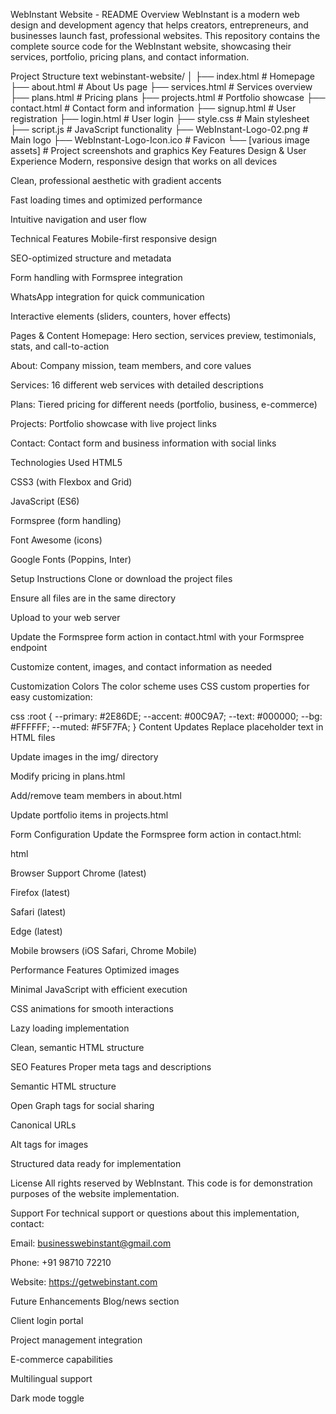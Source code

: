 WebInstant Website - README
Overview
WebInstant is a modern web design and development agency that helps creators, entrepreneurs, and businesses launch fast, professional websites. This repository contains the complete source code for the WebInstant website, showcasing their services, portfolio, pricing plans, and contact information.

Project Structure
text
webinstant-website/
│
├── index.html          # Homepage
├── about.html          # About Us page
├── services.html       # Services overview
├── plans.html          # Pricing plans
├── projects.html       # Portfolio showcase
├── contact.html        # Contact form and information
├── signup.html         # User registration
├── login.html          # User login
├── style.css           # Main stylesheet
├── script.js           # JavaScript functionality
├── WebInstant-Logo-02.png      # Main logo
├── WebInstant-Logo-Icon.ico    # Favicon
└── [various image assets]      # Project screenshots and graphics
Key Features
Design & User Experience
Modern, responsive design that works on all devices

Clean, professional aesthetic with gradient accents

Fast loading times and optimized performance

Intuitive navigation and user flow

Technical Features
Mobile-first responsive design

SEO-optimized structure and metadata

Form handling with Formspree integration

WhatsApp integration for quick communication

Interactive elements (sliders, counters, hover effects)

Pages & Content
Homepage: Hero section, services preview, testimonials, stats, and call-to-action

About: Company mission, team members, and core values

Services: 16 different web services with detailed descriptions

Plans: Tiered pricing for different needs (portfolio, business, e-commerce)

Projects: Portfolio showcase with live project links

Contact: Contact form and business information with social links

Technologies Used
HTML5

CSS3 (with Flexbox and Grid)

JavaScript (ES6)

Formspree (form handling)

Font Awesome (icons)

Google Fonts (Poppins, Inter)

Setup Instructions
Clone or download the project files

Ensure all files are in the same directory

Upload to your web server

Update the Formspree form action in contact.html with your Formspree endpoint

Customize content, images, and contact information as needed

Customization
Colors
The color scheme uses CSS custom properties for easy customization:

css
:root {
    --primary: #2E86DE;
    --accent: #00C9A7;
    --text: #000000;
    --bg: #FFFFFF;
    --muted: #F5F7FA;
}
Content Updates
Replace placeholder text in HTML files

Update images in the img/ directory

Modify pricing in plans.html

Add/remove team members in about.html

Update portfolio items in projects.html

Form Configuration
Update the Formspree form action in contact.html:

html
<form id="contactForm" class="contact-form" action="https://formspree.io/f/YOUR_FORM_ID" method="POST">
Browser Support
Chrome (latest)

Firefox (latest)

Safari (latest)

Edge (latest)

Mobile browsers (iOS Safari, Chrome Mobile)

Performance Features
Optimized images

Minimal JavaScript with efficient execution

CSS animations for smooth interactions

Lazy loading implementation

Clean, semantic HTML structure

SEO Features
Proper meta tags and descriptions

Semantic HTML structure

Open Graph tags for social sharing

Canonical URLs

Alt tags for images

Structured data ready for implementation

License
All rights reserved by WebInstant. This code is for demonstration purposes of the website implementation.

Support
For technical support or questions about this implementation, contact:

Email: businesswebinstant@gmail.com

Phone: +91 98710 72210

Website: https://getwebinstant.com

Future Enhancements
Blog/news section

Client login portal

Project management integration

E-commerce capabilities

Multilingual support

Dark mode toggle
